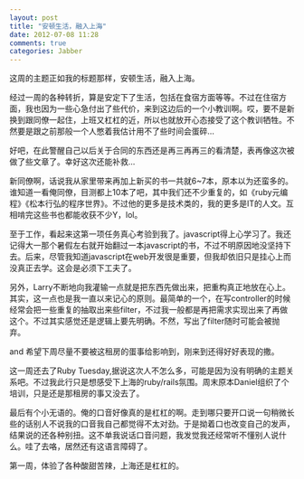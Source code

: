 ```yaml
---
layout: post
title: "安顿生活，融入上海"
date: 2012-07-08 11:28
comments: true
categories: Jabber
---
```

这周的主题正如我的标题那样，安顿生活，融入上海。

经过一周的各种转折，算是安定下了生活，包括在食宿方面等等。不过在住宿方面，我也因为一些心急付出了些代价，来到这边后的一个小教训啊。哎，要不是新换到跟同僚一起住，上班又杠杠的近，所以也就放开心态接受了这个教训牺牲。不然要是跟之前那般一个人憋着我估计用不了些时间会蛋碎…
<!-- more -->
好吧，在此警醒自己以后关于合同的东西还是再三再再三的看清楚，表再像这次被做了些文章了。幸好这次还能补救…

新同僚啊，话说我从家里带来再加上新买的书一共就6~7本，原本以为还蛮多的。谁知道一看俺同僚，目测都上10本了吧，其中我们还不少重复的，如《ruby元编程》《松本行弘的程序世界》。不过他的更多是技术类的，我的更多是IT的人文。互相啃完这些书也都能收获不少Y，lol。

至于工作，看起来这第一项任务真心考验到我了。javascript得上心学习了。我还记得大一那个暑假左右就开始翻过一本javascript的书，不过不明原因地没坚持下去。后来，尽管我知道javascript在web开发很是重要，但我却依旧只是挂心上而没真正去学。这会是必须下工夫了。

另外，Larry不断地向我灌输一点就是把东西先做出来，把重构真正地放在心上。其实，这一点也是我一直以来记心的原则。最简单的一个，在写controller的时候经常会把一些重复的抽取出来些filter，不过我一般都是再把需求实现出来了再做这个。不过其实感觉还是逻辑上要先明确。不然，写出了filter随时可能会被抛弃。

and 希望下周尽量不要被这租房的蛋事给影响到，刚来到还得好好表现的撒。

这一周还去了Ruby Tuesday,据说这次人不怎么多，可能是因为没有明确的主题关系吧。不过我此行只是想感受下上海的ruby/rails氛围。周末原本Daniel组织了个培训，只是还是那租房的事又没去了。

最后有个小无语的。俺的口音好像真的是杠杠的啊。走到哪只要开口说一句稍微长些的话别人不说我的口音我自己都觉得不太对劲。于是拗着口也改变自己的发声，结果说的还各种别扭。这不单我说话口音问题，我发觉我还经常听不懂别人说什么。哇了去咯，居然还有这语言障碍了。

第一周，体验了各种酸甜苦辣，上海还是杠杠的。
